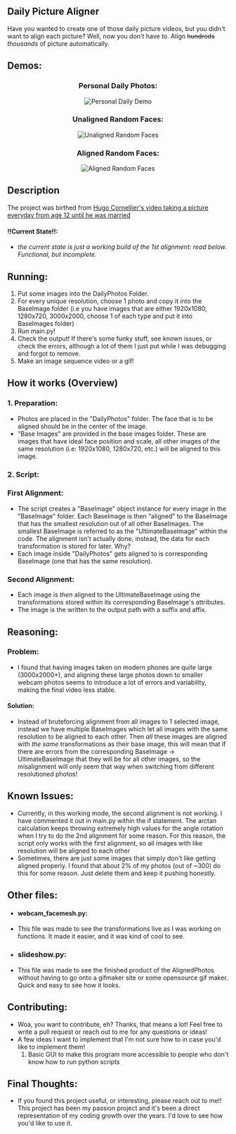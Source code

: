 
## Daily Picture Aligner
Have you wanted to create one of those daily picture videos, but you didn't want to align each picture? Well, now you don't have to. Align ~~hundreds~~ _thousands_ of picture automatically.

## Demos: 
 
<div align=center>
  
### Personal Daily Photos:
![Personal Daily Demo](https://github.com/Noah6544/Daily-Picture-Aligner/blob/Development/Demos/PersonalDemo.gif)

### Unaligned Random Faces:
![Unaligned Random Faces](https://github.com/Noah6544/Daily-Picture-Aligner/blob/Development/Demos/UnalignedRandomFaces.gif)


### Aligned Random Faces: 
![Aligned Random Faces](https://github.com/Noah6544/Daily-Picture-Aligner/blob/Development/Demos/AlignedRandomFaces.gif)

</div>

## Description
The project was birthed from [Hugo Cornellier's video taking a picture everyday from age 12 until he was married](https://www.youtube.com/watch?v=65nfbW-27ps)

#### !!Current State!!:
- *the current state is just a working build of the 1st alignment: read below. Functional, but incomplete.*

## Running:
1. Put some images into the DailyPhotos Folder.
2. For every unique resolution, choose 1 photo and copy it into the BaseImage folder (i.e you have images that are either 1920x1080, 1280x720, 3000x2000, choose 1 of each type and put it into BaseImages folder)
3. Run main.py!
4. Check the output! If there's some funky stuff, see known issues, or check the errors, although a lot of them I just put while I was debugging and forgot to remove.
5. Make an image sequence video or a gif!

## How it works (Overview)

### 1. Preparation:
  - Photos are placed in the "DailyPhotos" folder. The face that is to be aligned should be in the center of the image.
  - "Base Images" are provided in the base images folder. These are images that have ideal face position and scale, all other images of the same resolution (i.e: 1920x1080, 1280x720, etc.) will be aligned to this image. 
### 2. Script:
   ### First Alignment:
  - The script creates a "BaseImage" object instance for every image in the "BaseImage" folder. Each BaseImage is then "aligned" to the BaseImage that has the smallest resolution out of all other BaseImages. The smallest BaseImage is referred to as the "UltimateBaseImage" within the code. The alignment isn't actually done, instead, the data for each transformation is stored for later. Why?
  - Each image inside "DailyPhotos" gets aligned to is corresponding BaseImage (one that has the same resolution).
  ### Second Alignment:
  
  - Each image is *then* aligned to the UltimateBaseImage using the transformations stored within its corresponding BaseImage's attributes.
  - The image is the written to the output path with a suffix and affix. 

## Reasoning:
### Problem:
- I found that having images taken on modern phones are quite large (3000x2000+), and aligning these large photos down to smaller webcam photos seems to introduce a lot of errors and variability, making the final video less stable.
#### Solution:
- Instead of bruteforcing alignment from all images to 1 selected image, instead we have multiple BaseImages which let all images with the same resolution to be aligned to each other. Then *all* these images are aligned with *the same* transformations as their base image, this will mean that if there are errors from the corresponding BaseImage -> UltimateBaseImage that they will be for all other images, so the misalignment will only seem that way when switching from different resolutioned photos!


## Known Issues:
- Currently, in this working mode, the second alignment is not working. I have commented it out in main.py within the if statement. The arctan calculation keeps throwing extremely high values for the angle rotation when I try to do the 2nd alignment for some reason. For this reason, the script only works with the first alignment, so all images with like resolution will be aligned to each other
- Sometimes, there are just some images that simply don't like getting aligned properly. I found that about 2% of my photos (out of ~300) do  this for some reason. Just delete them and keep it pushing honestly.

## Other files:
- #### webcam_facemesh.py:
- This file was made to see the transformations live as I was working on functions. It made it easier, and it was kind of cool to see.
- ### slideshow.py:
- This file was made to see the finished product of the AlignedPhotos without having to go onto a gifmaker site or some opensource gif maker. Quick and easy to see how it looks.

## Contributing:
- Woa, you want to contribute, eh? Thanks, that means a lot! Feel free to write a pull request or reach out to me for any questions or ideas!
- A few ideas I want to implement that I'm not sure how to in case you'd like to implement them!
   1. Basic GUI to make this program more accessible to people who don't know how to run python scripts
  
## Final Thoughts:
- If you found this project useful, or interesting, please reach out to me!! This project has been my passion project and it's been a direct representation of my coding growth over the years. I'd love to see how you'd like to use it.
